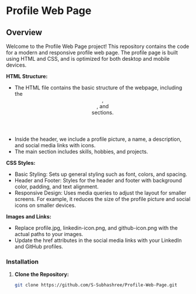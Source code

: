 # Profile Web Page

## Overview

Welcome to the Profile Web Page project! This repository contains the code for a modern and responsive profile web page. The profile page is built using HTML and CSS, and is optimized for both desktop and mobile devices.

**HTML Structure:**

- The HTML file contains the basic structure of the webpage, including the <header>, <main>, and <footer> sections.
- Inside the header, we include a profile picture, a name, a description, and social media links with icons.
- The main section includes skills, hobbies, and projects.

**CSS Styles:**

- Basic Styling: Sets up general styling such as font, colors, and spacing.
- Header and Footer: Styles for the header and footer with background color, padding, and text alignment.
- Responsive Design: Uses media queries to adjust the layout for smaller screens. For example, it reduces the size of the profile picture and social icons on smaller devices.

**Images and Links:**

- Replace profile.jpg, linkedin-icon.png, and github-icon.png with the actual paths to your images.
- Update the href attributes in the social media links with your LinkedIn and GitHub profiles.

### Installation

1. **Clone the Repository:**

   ```sh
   git clone https://github.com/S-Subhashree/Profile-Web-Page.git
